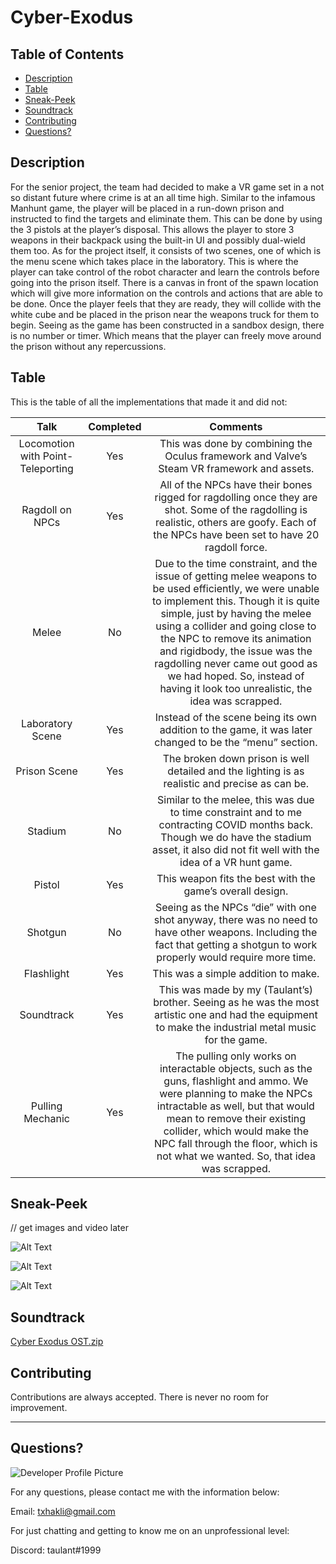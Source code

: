# Cyber-Exodus
  
   ## Table of Contents
  * [Description](#description)
  * [Table](#table)
  * [Sneak-Peek](#sneak-peek)
  * [Soundtrack](#soundtrack)
  * [Contributing](#contributing)
  * [Questions?](#questions) 
  
  
  ## Description
For the senior project, the team had decided to make a VR game set in a not so distant future where crime is at an all time high. Similar to the infamous Manhunt game, the player will be placed in a run-down prison and instructed to find the targets and eliminate them. This can be done by using the 3 pistols at the player’s disposal. This allows the player to store 3 weapons in their backpack using the built-in UI and possibly dual-wield them too. 
As for the project itself, it consists of two scenes, one of which is the menu scene which takes place in the laboratory. This is where the player can take control of the robot character and learn the controls before going into the prison itself. There is a canvas in front of the spawn location which will give more information on the controls and actions that are able to be done. Once the player feels that they are ready, they will collide with the white cube and be placed in the prison near the weapons truck for them to begin. Seeing as the game has been constructed in a sandbox design, there is no number or timer. Which means that the player can freely move around the prison without any repercussions. 

  ## Table
  
  This is the table of all the implementations that made it and did not:

| Talk | Completed | Comments |
| :---: | :---: | :---: |
| Locomotion with Point-Teleporting | Yes | This was done by combining the Oculus framework and Valve’s Steam VR framework and assets. |
| Ragdoll on NPCs | Yes | All of the NPCs have their bones rigged for ragdolling once they are shot. Some of the ragdolling is realistic, others are goofy. Each of the NPCs have been set to have 20 ragdoll force. |
| Melee | No | Due to the time constraint, and the issue of getting melee weapons to be used efficiently, we were unable to implement this. Though it is quite simple, just by having the melee using a collider and going close to the NPC to remove its animation and rigidbody, the issue was the ragdolling never came out good as we had hoped. So, instead of having it look too unrealistic, the idea was scrapped. |
| Laboratory Scene | Yes | Instead of the scene being its own addition to the game, it was later changed to be the “menu” section. |
| Prison Scene | Yes | The broken down prison is well detailed and the lighting is as realistic and precise as can be. |
| Stadium | No | Similar to the melee, this was due to time constraint and to me contracting COVID months back. Though we do have the stadium asset, it also did not fit well with the idea of a VR hunt game. |
| Pistol | Yes | This weapon fits the best with the game’s overall design. |
| Shotgun | No | Seeing as the NPCs “die” with one shot anyway, there was no need to have other weapons. Including the fact that getting a shotgun to work properly would require more time. |
| Flashlight | Yes | This was a simple addition to make. |
| Soundtrack | Yes | This was made by my (Taulant’s) brother. Seeing as he was the most artistic one and had the equipment to make the industrial metal music for the game. |
| Pulling Mechanic | Yes | The pulling only works on interactable objects, such as the guns, flashlight and ammo. We were planning to make the NPCs intractable as well, but that would mean to remove their existing collider, which would make the NPC fall through the floor, which is not what we wanted. So, that idea was scrapped. |

  
  ## Sneak-Peek
  // get images and video later
 
  ![Alt Text](take_1.gif)
  
  ![Alt Text](take_2.gif)
  
  ![Alt Text](take_3.gif)


  ## Soundtrack
  [Cyber Exodus OST.zip](https://github.com/taulantxhakli/Cyber-Exodus/files/6517195/Cyber.Exodus.OST.zip)
  
  ## Contributing
  
  Contributions are always accepted. There is never no room for improvement. 
  
  ---
  
  ## Questions?
  
  ![Developer Profile Picture](https://avatars.githubusercontent.com/u/58316986?s=460&u=b6d47b95334d6366fb3a422f40454ac40f571a9f&v=4) 
  
  For any questions, please contact me with the information below:
 
  Email: txhakli@gmail.com
  
  For just chatting and getting to know me on an unprofessional level:
  
  Discord: taulant#1999
